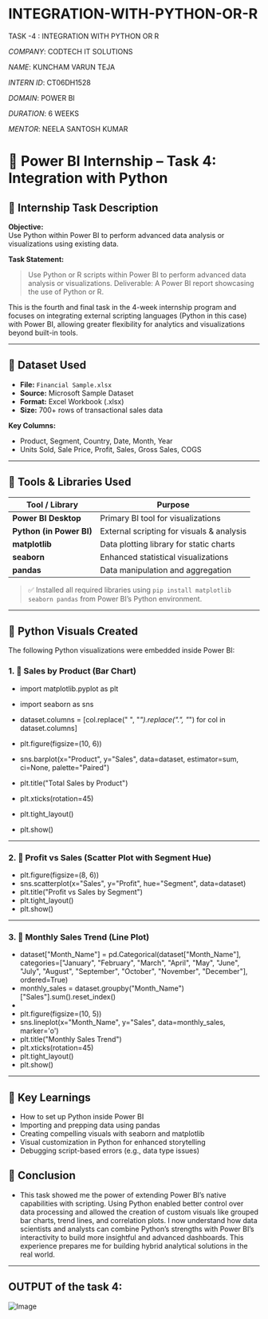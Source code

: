 # INTEGRATION-WITH-PYTHON-OR-R
TASK -4 : INTEGRATION WITH  PYTHON OR R

*COMPANY*: CODTECH IT SOLUTIONS

*NAME*: KUNCHAM VARUN TEJA

*INTERN ID*: CT06DH1528

*DOMAIN*: POWER BI

*DURATION*: 6 WEEKS

*MENTOR*: NEELA SANTOSH KUMAR

# 🐍 Power BI Internship – Task 4: Integration with Python

## 📌 Internship Task Description

**Objective:**  
Use Python within Power BI to perform advanced data analysis or visualizations using existing data.

**Task Statement:**  
> Use Python or R scripts within Power BI to perform advanced data analysis or visualizations. Deliverable: A Power BI report showcasing the use of Python or R.

This is the fourth and final task in the 4-week internship program and focuses on integrating external scripting languages (Python in this case) with Power BI, allowing greater flexibility for analytics and visualizations beyond built-in tools.

---

## 📁 Dataset Used

- **File:** `Financial Sample.xlsx`
- **Source:** Microsoft Sample Dataset
- **Format:** Excel Workbook (.xlsx)
- **Size:** 700+ rows of transactional sales data

**Key Columns:**
- Product, Segment, Country, Date, Month, Year  
- Units Sold, Sale Price, Profit, Sales, Gross Sales, COGS

---

## 🧰 Tools & Libraries Used

| Tool / Library          | Purpose                                      |
|-------------------------|----------------------------------------------|
| **Power BI Desktop**    | Primary BI tool for visualizations           |
| **Python (in Power BI)**| External scripting for visuals & analysis    |
| **matplotlib**          | Data plotting library for static charts      |
| **seaborn**             | Enhanced statistical visualizations          |
| **pandas**              | Data manipulation and aggregation            |

> ✅ Installed all required libraries using `pip install matplotlib seaborn pandas` from Power BI’s Python environment.

---

## 🧪 Python Visuals Created

The following Python visualizations were embedded inside Power BI:

### 1. 🔹 Sales by Product (Bar Chart)

- import matplotlib.pyplot as plt
- import seaborn as sns

- dataset.columns = [col.replace(" ", "_").replace(".", "_") for col in dataset.columns]
- plt.figure(figsize=(10, 6))
- sns.barplot(x="Product", y="Sales", data=dataset, estimator=sum, ci=None, palette="Paired")
- plt.title("Total Sales by Product")
- plt.xticks(rotation=45)
- plt.tight_layout()
- plt.show()

---

### 2. 🔹 Profit vs Sales (Scatter Plot with Segment Hue)

- plt.figure(figsize=(8, 6))
- sns.scatterplot(x="Sales", y="Profit", hue="Segment", data=dataset)
- plt.title("Profit vs Sales by Segment")
- plt.tight_layout()
- plt.show()

---

### 3. 🔹 Monthly Sales Trend (Line Plot)

- dataset["Month_Name"] = pd.Categorical(dataset["Month_Name"], categories=["January", "February", "March", "April", "May", "June", "July", "August", "September", "October", "November", "December"], ordered=True)
- monthly_sales = dataset.groupby("Month_Name")["Sales"].sum().reset_index()
- 
- plt.figure(figsize=(10, 5))
- sns.lineplot(x="Month_Name", y="Sales", data=monthly_sales, marker='o')
- plt.title("Monthly Sales Trend")
- plt.xticks(rotation=45)
- plt.tight_layout()
- plt.show()

---
## 🧠 Key Learnings

- How to set up Python inside Power BI
- Importing and prepping data using pandas
- Creating compelling visuals with seaborn and matplotlib
- Visual customization in Python for enhanced storytelling
- Debugging script-based errors (e.g., data type issues)

## 📌 Conclusion
- This task showed me the power of extending Power BI’s native capabilities with scripting. Using Python enabled better control over data processing and allowed the creation of custom visuals like grouped bar charts, trend lines, and correlation plots. I now understand how data scientists and analysts can combine Python’s strengths with Power BI’s interactivity to build more insightful and advanced dashboards. This experience prepares me for building hybrid analytical solutions in the real world.
---

## OUTPUT of the task 4:

![Image]()
